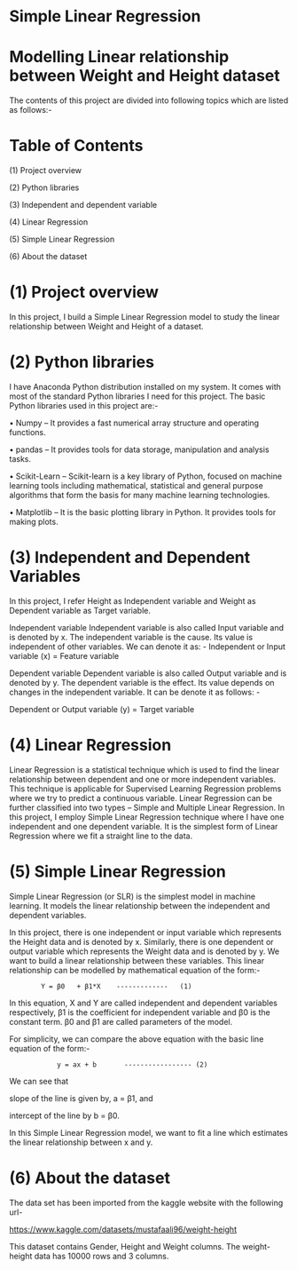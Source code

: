 # Simple Linear Regression
# Modelling Linear relationship between Weight and Height dataset
The contents of this project are divided into following topics which are listed as follows:-

# Table of Contents
(1) Project overview

(2) Python libraries

(3) Independent and dependent variable

(4) Linear Regression

(5) Simple Linear Regression

(6) About the dataset


# (1) Project overview
In this project, I build a Simple Linear Regression model to study the linear relationship between Weight and Height of a dataset.

# (2) Python libraries
I have Anaconda Python distribution installed on my system. It comes with most of the standard Python libraries I need for this project. The basic Python libraries used in this project are:-

• Numpy – It provides a fast numerical array structure and operating functions.

• pandas – It provides tools for data storage, manipulation and analysis tasks.

• Scikit-Learn – Scikit-learn is a key library of Python, focused on machine learning tools including mathematical, statistical and general purpose algorithms that form the basis for many machine learning technologies. 

• Matplotlib – It is the basic plotting library in Python. It provides tools for making plots.

# (3) Independent and Dependent Variables
In this project, I refer Height as Independent variable and Weight as Dependent variable as Target variable.

Independent variable
Independent variable is also called Input variable and is denoted by x. The independent variable is the cause. Its value is independent of other variables. We can denote it as: - Independent or Input variable (x) = Feature variable

Dependent variable
Dependent variable is also called Output variable and is denoted by y. The dependent variable is the effect. Its value depends on changes in the independent variable. It can be denote it as follows: -

Dependent or Output variable (y) = Target variable

# (4) Linear Regression
Linear Regression is a statistical technique which is used to find the linear relationship between dependent and one or more independent variables. This technique is applicable for Supervised Learning Regression problems where we try to predict a continuous variable. Linear Regression can be further classified into two types – Simple and Multiple Linear Regression. In this project, I employ Simple Linear Regression technique where I have one independent and one dependent variable. It is the simplest form of Linear Regression where we fit a straight line to the data.

# (5) Simple Linear Regression
Simple Linear Regression (or SLR) is the simplest model in machine learning. It models the linear relationship between the independent and dependent variables.

In this project, there is one independent or input variable which represents the Height data and is denoted by x. Similarly, there is one dependent or output variable which represents the Weight data and is denoted by y. We want to build a linear relationship between these variables. This linear relationship can be modelled by mathematical equation of the form:-

			Y = β0   + β1*X    -------------   (1)
In this equation, X and Y are called independent and dependent variables respectively, β1 is the coefficient for independent variable and β0 is the constant term. β0 and β1 are called parameters of the model.

For simplicity, we can compare the above equation with the basic line equation of the form:-

    			y = ax + b       ----------------- (2)
We can see that

slope of the line is given by, a = β1, and

intercept of the line by b = β0.

In this Simple Linear Regression model, we want to fit a line which estimates the linear relationship between x and y.

# (6) About the dataset
The data set has been imported from the kaggle website with the following url-

https://www.kaggle.com/datasets/mustafaali96/weight-height

This dataset contains Gender, Height and Weight columns. The weight-height data has 10000 rows and 3 columns.
